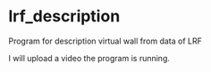 # lrf_description

Program for description virtual wall from data of LRF

I will upload a video the program is running.
